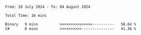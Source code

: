 <!--START_SECTION:waka-->

```txt
From: 28 July 2024 - To: 04 August 2024

Total Time: 16 mins

Binary   9 mins          >>>>>>>>>>>>>>>----------   58.64 %
C#       6 mins          >>>>>>>>>>---------------   41.36 %
```

<!--END_SECTION:waka-->
